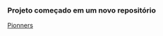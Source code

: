 ### Projeto começado em um novo repositório
<a href="https://github.com/7131HDMC/Pioneers/">Pionners</a>
